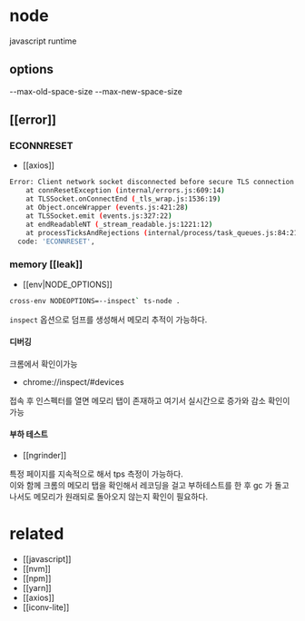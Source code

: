 # node

javascript runtime

## options
--max-old-space-size
--max-new-space-size

## [[error]]
### ECONNRESET
- [[axios]]
```sh
Error: Client network socket disconnected before secure TLS connection was established
    at connResetException (internal/errors.js:609:14)
    at TLSSocket.onConnectEnd (_tls_wrap.js:1536:19)
    at Object.onceWrapper (events.js:421:28)
    at TLSSocket.emit (events.js:327:22)
    at endReadableNT (_stream_readable.js:1221:12)
    at processTicksAndRejections (internal/process/task_queues.js:84:21) {
  code: 'ECONNRESET',
```
### memory [[leak]]
- [[env|NODE_OPTIONS]]

```sh
cross-env NODEOPTIONS=--inspect` ts-node .
```

`inspect` 옵션으로 덤프를 생성해서 메모리 추적이 가능하다.

#### 디버깅
크롬에서 확인이가능
- chrome://inspect/#devices

접속 후 인스펙터를 열면 메모리 탭이 존재하고 여기서 실시간으로 증가와 감소 확인이 가능

#### 부하 테스트
- [[ngrinder]]

특정 페이지를 지속적으로 해서 tps 측정이 가능하다.  
이와 함께 크롬의 메모리 탭을 확인해서 레코딩을 걸고 부하테스트를 한 후 gc 가 돌고나서도 메모리가 원래되로 돌아오지 않는지 확인이 필요하다.  

# related
- [[javascript]]
- [[nvm]]
- [[npm]]
- [[yarn]]
- [[axios]]
- [[iconv-lite]]
